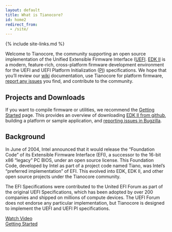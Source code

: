 ```yaml
---
layout: default
title: What is Tianocore?
id: home2
redirect_from:
  - /site/
---
```

{% include site-links.md %}

Welcome to Tianocore, the community supporting an open source implementation of the Unified Extensible Firmware Interface ([UEFI]({{wiki}}/UEFI). [EDK II]({{wiki}}/EDK-II) is a modern, feature-rich, cross-platform firmware development environment for the UEFI and UEFI Platform Initialization ([PI]({{wiki}}/PI)) specifications. We hope that you’ll review our [wiki]({{wiki}}) documentation, use Tianocore for platform firmware, [report any issues]({{wiki}}/Reporting-Issues) you find, and contribute to the community.

## Projects and Downloads
If you want to compile firmware or utilities, we recommend the [Getting Started]({{baseurl}}/getting-started.html) page. This provides an overview of downloading [EDK II from github](https://github.com/tianocore/edk2), building a platform or sample application, and [reporting issues in Bugzilla]({{wiki}}/Reporting-Issues).

## Background
In June of 2004, Intel announced that it would release the “Foundation Code” of its Extensible Firmware Interface (EFI), a successor to the 16-bit x86 “legacy” PC BIOS, under an open source license. This Foundation Code, developed by Intel as part of a project code named Tiano, was Intel’s “preferred implementation” of EFI. This evolved into EDK, EDK II, and other open source projects under the Tianocore community.

The EFI Specifications were contributed to the United EFI Forum as part of the original UEFI Specifications, which has been adopted by over 200 companies and shipped on millions of compute devices. The UEFI Forum does not endorse any particular implementation, but Tianocore is designed to implement the UEFI and UEFI PI specifications.

<div class="tcFrontPageButtons">
<a href="https://youtu.be/NAJ5Iwxzx_Y" target="_blank"><div class="tcButton">Watch Video</div></a>
<a href="{{baseurl}}/getting-started.html"><div class="tcButton">Getting Started</div></a>
</div>
